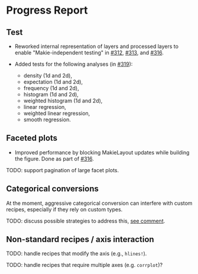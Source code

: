 # Progress Report

## Test

- Reworked internal representation of layers and processed layers to enable "Makie-independent testing" in [#312](https://github.com/JuliaPlots/AlgebraOfGraphics.jl/pull/312), [#313](https://github.com/JuliaPlots/AlgebraOfGraphics.jl/pull/313), and [#316](https://github.com/JuliaPlots/AlgebraOfGraphics.jl/pull/316).

- Added tests for the following analyses (in [#319](https://github.com/JuliaPlots/AlgebraOfGraphics.jl/pull/319)):
    - density (1d and 2d),
    - expectation (1d and 2d),
    - frequency (1d and 2d),
    - histogram (1d and 2d),
    - weighted histogram (1d and 2d),
    - linear regression,
    - weighted linear regression,
    - smooth regression.

## Faceted plots

- Improved performance by blocking MakieLayout updates while building the figure. Done as part of [#316](https://github.com/JuliaPlots/AlgebraOfGraphics.jl/pull/316).

TODO: support pagination of large facet plots.

## Categorical conversions 

At the moment, aggressive categorical conversion can interfere with custom recipes, especially if they rely on custom types.

TODO: discuss possible strategies to address this, [see comment](https://github.com/JuliaPlots/AlgebraOfGraphics.jl/issues/300#issuecomment-949541900).

## Non-standard recipes / axis interaction

TODO: handle recipes that modify the axis (e.g., `hlines!`).

TODO: handle recipes that require multiple axes (e.g. `corrplot`)?